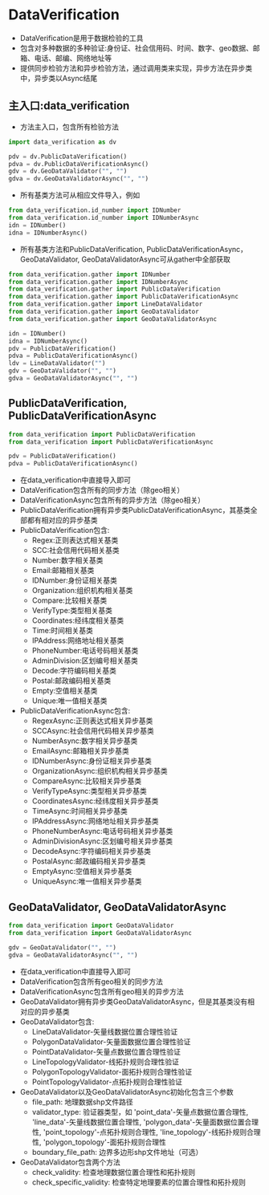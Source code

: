 # DataVerification

* DataVerification是用于数据检验的工具
* 包含对多种数据的多种验证:身份证、社会信用码、时间、数字、geo数据、邮箱、电话、邮编、网络地址等
* 提供同步检验方法和异步检验方法，通过调用类来实现，异步方法在异步类中，异步类以Async结尾

## 主入口:data_verification

* 方法主入口，包含所有检验方法

```python
import data_verification as dv

pdv = dv.PublicDataVerification()
pdva = dv.PublicDataVerificationAsync()
gdv = dv.GeoDataValidator("", "")
gdva = dv.GeoDataValidatorAsync("", "")
```

* 所有基类方法可从相应文件导入，例如

```python
from data_verification.id_number import IDNumber
from data_verification.id_number import IDNumberAsync
idn = IDNumber()
idna = IDNumberAsync()
```
* 所有基类方法和PublicDataVerification, PublicDataVerificationAsync，GeoDataValidator, GeoDataValidatorAsync可从gather中全部获取
```python
from data_verification.gather import IDNumber
from data_verification.gather import IDNumberAsync
from data_verification.gather import PublicDataVerification
from data_verification.gather import PublicDataVerificationAsync
from data_verification.gather import LineDataValidator
from data_verification.gather import GeoDataValidator
from data_verification.gather import GeoDataValidatorAsync

idn = IDNumber()
idna = IDNumberAsync()
pdv = PublicDataVerification()
pdva = PublicDataVerificationAsync()
ldv = LineDataValidator("")
gdv = GeoDataValidator("", "")
gdva = GeoDataValidatorAsync("", "")
```
## PublicDataVerification, PublicDataVerificationAsync

```python
from data_verification import PublicDataVerification
from data_verification import PublicDataVerificationAsync

pdv = PublicDataVerification()
pdva = PublicDataVerificationAsync()
```

* 在data_verification中直接导入即可
* DataVerification包含所有的同步方法（除geo相关）
* DataVerificationAsync包含所有的异步方法（除geo相关）
* PublicDataVerification拥有异步类PublicDataVerificationAsync，其基类全部都有相对应的异步基类
* PublicDataVerification包含:
    * Regex:正则表达式相关基类
    * SCC:社会信用代码相关基类
    * Number:数字相关基类
    * Email:邮箱相关基类
    * IDNumber:身份证相关基类
    * Organization:组织机构相关基类
    * Compare:比较相关基类
    * VerifyType:类型相关基类
    * Coordinates:经纬度相关基类
    * Time:时间相关基类
    * IPAddress:网络地址相关基类
    * PhoneNumber:电话号码相关基类
    * AdminDivision:区划编号相关基类
    * Decode:字符编码相关基类
    * Postal:邮政编码相关基类
    * Empty:空值相关基类
    * Unique:唯一值相关基类
* PublicDataVerificationAsync包含:
    * RegexAsync:正则表达式相关异步基类
    * SCCAsync:社会信用代码相关异步基类
    * NumberAsync:数字相关异步基类
    * EmailAsync:邮箱相关异步基类
    * IDNumberAsync:身份证相关异步基类
    * OrganizationAsync:组织机构相关异步基类
    * CompareAsync:比较相关异步基类
    * VerifyTypeAsync:类型相关异步基类
    * CoordinatesAsync:经纬度相关异步基类
    * TimeAsync:时间相关异步基类
    * IPAddressAsync:网络地址相关异步基类
    * PhoneNumberAsync:电话号码相关异步基类
    * AdminDivisionAsync:区划编号相关异步基类
    * DecodeAsync:字符编码相关异步基类
    * PostalAsync:邮政编码相关异步基类
    * EmptyAsync:空值相关异步基类
    * UniqueAsync:唯一值相关异步基类

## GeoDataValidator, GeoDataValidatorAsync

```python
from data_verification import GeoDataValidator
from data_verification import GeoDataValidatorAsync

gdv = GeoDataValidator("", "")
gdva = GeoDataValidatorAsync("", "")
```

* 在data_verification中直接导入即可
* DataVerification包含所有geo相关的同步方法
* DataVerificationAsync包含所有geo相关的异步方法
* GeoDataValidator拥有异步类GeoDataValidatorAsync，但是其基类没有相对应的异步基类
* GeoDataValidator包含:
    * LineDataValidator-矢量线数据位置合理性验证
    * PolygonDataValidator-矢量面数据位置合理性验证
    * PointDataValidator-矢量点数据位置合理性验证
    * LineTopologyValidator-线拓扑规则合理性验证
    * PolygonTopologyValidator-面拓扑规则合理性验证
    * PointTopologyValidator-点拓扑规则合理性验证
* GeoDataValidator以及GeoDataValidatorAsync初始化包含三个参数
    * file_path: 地理数据shp文件路径
    * validator_type: 验证器类型，如 'point_data'-矢量点数据位置合理性, 'line_data'-矢量线数据位置合理性,
      'polygon_data'-矢量面数据位置合理性, 'point_topology'-点拓扑规则合理性, 'line_topology'-线拓扑规则合理性,
      'polygon_topology'-面拓扑规则合理性
    * boundary_file_path: 边界多边形shp文件地址（可选）
* GeoDataValidator包含两个方法
    * check_validity: 检查地理数据位置合理性和拓扑规则
    * check_specific_validity: 检查特定地理要素的位置合理性和拓扑规则

